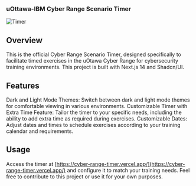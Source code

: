 ### uOttawa-IBM Cyber Range Scenario Timer

![Timer](https://github.com/UOttawa-Cyber-Range-Scenarios/scenario-countdown/assets/46465622/16b849ab-0002-450f-b469-ba2e7433ea46)

## Overview

This is the official Cyber Range Scenario Timer, designed specifically to facilitate timed exercises in the uOtawa Cyber Range for cybersecurity training environments. This project is built with Next.js 14 and Shadcn/UI.

## Features
Dark and Light Mode Themes: Switch between dark and light mode themes for comfortable viewing in various environments.
Customizable Timer with Extra Time Feature: Tailor the timer to your specific needs, including the ability to add extra time as required during exercises.
Customizable Dates: Adjust dates and times to schedule exercises according to your training calendar and requirements.

## Usage

Access the timer at [https://cyber-range-timer.vercel.app/](https://cyber-range-timer.vercel.app/) and configure it to match your training needs. Feel free to contribute to this project or use it for your own purposes. 
